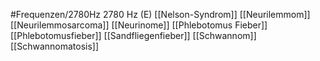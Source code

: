 #Frequenzen/2780Hz
2780 Hz (E)
[[Nelson-Syndrom]]
[[Neurilemmom]]
[[Neurilemmosarcoma]]
[[Neurinome]]
[[Phlebotomus Fieber]]
[[Phlebotomusfieber]]
[[Sandfliegenfieber]]
[[Schwannom]]
[[Schwannomatosis]]